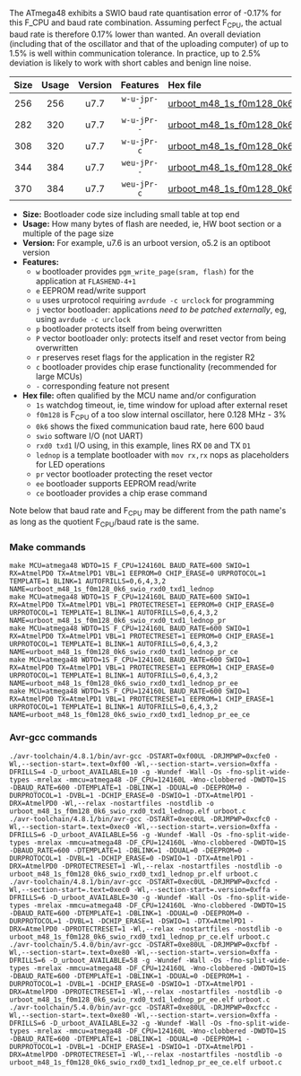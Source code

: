 The ATmega48 exhibits a SWIO baud rate quantisation error of -0.17% for this F_CPU and baud rate combination. Assuming perfect F<sub>CPU</sub>, the actual baud rate is therefore 0.17% lower than wanted. An overall deviation (including that of the oscillator and that of the uploading computer) of up to 1.5% is well within communication tolerance. In practice, up to 2.5% deviation is likely to work with short cables and benign line noise.

|Size|Usage|Version|Features|Hex file|
|:-:|:-:|:-:|:-:|:--|
|256|256|u7.7|`w-u-jpr--`|[urboot_m48_1s_f0m128_0k6_swio_rxd0_txd1_lednop.hex](https://raw.githubusercontent.com/stefanrueger/urboot.hex/main/mcus/atmega48/watchdog_1_s/internal_oscillator-3%25/%2B0m128000_hz/%2B%2B%2B0k6_baud/uart0_rxd0_txd1/lednop/urboot_m48_1s_f0m128_0k6_swio_rxd0_txd1_lednop.hex)|
|282|320|u7.7|`w-u-jPr--`|[urboot_m48_1s_f0m128_0k6_swio_rxd0_txd1_lednop_pr.hex](https://raw.githubusercontent.com/stefanrueger/urboot.hex/main/mcus/atmega48/watchdog_1_s/internal_oscillator-3%25/%2B0m128000_hz/%2B%2B%2B0k6_baud/uart0_rxd0_txd1/lednop/urboot_m48_1s_f0m128_0k6_swio_rxd0_txd1_lednop_pr.hex)|
|308|320|u7.7|`w-u-jPr-c`|[urboot_m48_1s_f0m128_0k6_swio_rxd0_txd1_lednop_pr_ce.hex](https://raw.githubusercontent.com/stefanrueger/urboot.hex/main/mcus/atmega48/watchdog_1_s/internal_oscillator-3%25/%2B0m128000_hz/%2B%2B%2B0k6_baud/uart0_rxd0_txd1/lednop/urboot_m48_1s_f0m128_0k6_swio_rxd0_txd1_lednop_pr_ce.hex)|
|344|384|u7.7|`weu-jPr--`|[urboot_m48_1s_f0m128_0k6_swio_rxd0_txd1_lednop_pr_ee.hex](https://raw.githubusercontent.com/stefanrueger/urboot.hex/main/mcus/atmega48/watchdog_1_s/internal_oscillator-3%25/%2B0m128000_hz/%2B%2B%2B0k6_baud/uart0_rxd0_txd1/lednop/urboot_m48_1s_f0m128_0k6_swio_rxd0_txd1_lednop_pr_ee.hex)|
|370|384|u7.7|`weu-jPr-c`|[urboot_m48_1s_f0m128_0k6_swio_rxd0_txd1_lednop_pr_ee_ce.hex](https://raw.githubusercontent.com/stefanrueger/urboot.hex/main/mcus/atmega48/watchdog_1_s/internal_oscillator-3%25/%2B0m128000_hz/%2B%2B%2B0k6_baud/uart0_rxd0_txd1/lednop/urboot_m48_1s_f0m128_0k6_swio_rxd0_txd1_lednop_pr_ee_ce.hex)|

- **Size:** Bootloader code size including small table at top end
- **Usage:** How many bytes of flash are needed, ie, HW boot section or a multiple of the page size
- **Version:** For example, u7.6 is an urboot version, o5.2 is an optiboot version
- **Features:**
  + `w` bootloader provides `pgm_write_page(sram, flash)` for the application at `FLASHEND-4+1`
  + `e` EEPROM read/write support
  + `u` uses urprotocol requiring `avrdude -c urclock` for programming
  + `j` vector bootloader: applications *need to be patched externally*, eg, using `avrdude -c urclock`
  + `p` bootloader protects itself from being overwritten
  + `P` vector bootloader only: protects itself and reset vector from being overwritten
  + `r` preserves reset flags for the application in the register R2
  + `c` bootloader provides chip erase functionality (recommended for large MCUs)
  + `-` corresponding feature not present
- **Hex file:** often qualified by the MCU name and/or configuration
  + `1s` watchdog timeout, ie, time window for upload after external reset
  + `f0m128` is F<sub>CPU</sub> of a too slow internal oscillator, here 0.128 MHz - 3%
  + `0k6` shows the fixed communication baud rate, here 600 baud
  + `swio` software I/O (not UART)
  + `rxd0 txd1` I/O using, in this example, lines RX `D0` and TX `D1`
  + `lednop` is a template bootloader with `mov rx,rx` nops as placeholders for LED operations
  + `pr` vector bootloader protecting the reset vector
  + `ee` bootloader supports EEPROM read/write
  + `ce` bootloader provides a chip erase command


Note below that baud rate and F<sub>CPU</sub> may be different from the path name's as long as the quotient F<sub>CPU</sub>/baud rate is the same.

### Make commands
```
make MCU=atmega48 WDTO=1S F_CPU=124160L BAUD_RATE=600 SWIO=1 RX=AtmelPD0 TX=AtmelPD1 VBL=1 EEPROM=0 CHIP_ERASE=0 URPROTOCOL=1 TEMPLATE=1 BLINK=1 AUTOFRILLS=0,6,4,3,2 NAME=urboot_m48_1s_f0m128_0k6_swio_rxd0_txd1_lednop
make MCU=atmega48 WDTO=1S F_CPU=124160L BAUD_RATE=600 SWIO=1 RX=AtmelPD0 TX=AtmelPD1 VBL=1 PROTECTRESET=1 EEPROM=0 CHIP_ERASE=0 URPROTOCOL=1 TEMPLATE=1 BLINK=1 AUTOFRILLS=0,6,4,3,2 NAME=urboot_m48_1s_f0m128_0k6_swio_rxd0_txd1_lednop_pr
make MCU=atmega48 WDTO=1S F_CPU=124160L BAUD_RATE=600 SWIO=1 RX=AtmelPD0 TX=AtmelPD1 VBL=1 PROTECTRESET=1 EEPROM=0 CHIP_ERASE=1 URPROTOCOL=1 TEMPLATE=1 BLINK=1 AUTOFRILLS=0,6,4,3,2 NAME=urboot_m48_1s_f0m128_0k6_swio_rxd0_txd1_lednop_pr_ce
make MCU=atmega48 WDTO=1S F_CPU=124160L BAUD_RATE=600 SWIO=1 RX=AtmelPD0 TX=AtmelPD1 VBL=1 PROTECTRESET=1 EEPROM=1 CHIP_ERASE=0 URPROTOCOL=1 TEMPLATE=1 BLINK=1 AUTOFRILLS=0,6,4,3,2 NAME=urboot_m48_1s_f0m128_0k6_swio_rxd0_txd1_lednop_pr_ee
make MCU=atmega48 WDTO=1S F_CPU=124160L BAUD_RATE=600 SWIO=1 RX=AtmelPD0 TX=AtmelPD1 VBL=1 PROTECTRESET=1 EEPROM=1 CHIP_ERASE=1 URPROTOCOL=1 TEMPLATE=1 BLINK=1 AUTOFRILLS=0,6,4,3,2 NAME=urboot_m48_1s_f0m128_0k6_swio_rxd0_txd1_lednop_pr_ee_ce
```

### Avr-gcc commands
```
./avr-toolchain/4.8.1/bin/avr-gcc -DSTART=0xf00UL -DRJMPWP=0xcfe0 -Wl,--section-start=.text=0xf00 -Wl,--section-start=.version=0xffa -DFRILLS=4 -D_urboot_AVAILABLE=10 -g -Wundef -Wall -Os -fno-split-wide-types -mrelax -mmcu=atmega48 -DF_CPU=124160L -Wno-clobbered -DWDTO=1S -DBAUD_RATE=600 -DTEMPLATE=1 -DBLINK=1 -DDUAL=0 -DEEPROM=0 -DURPROTOCOL=1 -DVBL=1 -DCHIP_ERASE=0 -DSWIO=1 -DTX=AtmelPD1 -DRX=AtmelPD0 -Wl,--relax -nostartfiles -nostdlib -o urboot_m48_1s_f0m128_0k6_swio_rxd0_txd1_lednop.elf urboot.c
./avr-toolchain/4.8.1/bin/avr-gcc -DSTART=0xec0UL -DRJMPWP=0xcfc0 -Wl,--section-start=.text=0xec0 -Wl,--section-start=.version=0xffa -DFRILLS=6 -D_urboot_AVAILABLE=56 -g -Wundef -Wall -Os -fno-split-wide-types -mrelax -mmcu=atmega48 -DF_CPU=124160L -Wno-clobbered -DWDTO=1S -DBAUD_RATE=600 -DTEMPLATE=1 -DBLINK=1 -DDUAL=0 -DEEPROM=0 -DURPROTOCOL=1 -DVBL=1 -DCHIP_ERASE=0 -DSWIO=1 -DTX=AtmelPD1 -DRX=AtmelPD0 -DPROTECTRESET=1 -Wl,--relax -nostartfiles -nostdlib -o urboot_m48_1s_f0m128_0k6_swio_rxd0_txd1_lednop_pr.elf urboot.c
./avr-toolchain/4.8.1/bin/avr-gcc -DSTART=0xec0UL -DRJMPWP=0xcfcd -Wl,--section-start=.text=0xec0 -Wl,--section-start=.version=0xffa -DFRILLS=6 -D_urboot_AVAILABLE=30 -g -Wundef -Wall -Os -fno-split-wide-types -mrelax -mmcu=atmega48 -DF_CPU=124160L -Wno-clobbered -DWDTO=1S -DBAUD_RATE=600 -DTEMPLATE=1 -DBLINK=1 -DDUAL=0 -DEEPROM=0 -DURPROTOCOL=1 -DVBL=1 -DCHIP_ERASE=1 -DSWIO=1 -DTX=AtmelPD1 -DRX=AtmelPD0 -DPROTECTRESET=1 -Wl,--relax -nostartfiles -nostdlib -o urboot_m48_1s_f0m128_0k6_swio_rxd0_txd1_lednop_pr_ce.elf urboot.c
./avr-toolchain/5.4.0/bin/avr-gcc -DSTART=0xe80UL -DRJMPWP=0xcfbf -Wl,--section-start=.text=0xe80 -Wl,--section-start=.version=0xffa -DFRILLS=6 -D_urboot_AVAILABLE=58 -g -Wundef -Wall -Os -fno-split-wide-types -mrelax -mmcu=atmega48 -DF_CPU=124160L -Wno-clobbered -DWDTO=1S -DBAUD_RATE=600 -DTEMPLATE=1 -DBLINK=1 -DDUAL=0 -DEEPROM=1 -DURPROTOCOL=1 -DVBL=1 -DCHIP_ERASE=0 -DSWIO=1 -DTX=AtmelPD1 -DRX=AtmelPD0 -DPROTECTRESET=1 -Wl,--relax -nostartfiles -nostdlib -o urboot_m48_1s_f0m128_0k6_swio_rxd0_txd1_lednop_pr_ee.elf urboot.c
./avr-toolchain/5.4.0/bin/avr-gcc -DSTART=0xe80UL -DRJMPWP=0xcfcc -Wl,--section-start=.text=0xe80 -Wl,--section-start=.version=0xffa -DFRILLS=6 -D_urboot_AVAILABLE=32 -g -Wundef -Wall -Os -fno-split-wide-types -mrelax -mmcu=atmega48 -DF_CPU=124160L -Wno-clobbered -DWDTO=1S -DBAUD_RATE=600 -DTEMPLATE=1 -DBLINK=1 -DDUAL=0 -DEEPROM=1 -DURPROTOCOL=1 -DVBL=1 -DCHIP_ERASE=1 -DSWIO=1 -DTX=AtmelPD1 -DRX=AtmelPD0 -DPROTECTRESET=1 -Wl,--relax -nostartfiles -nostdlib -o urboot_m48_1s_f0m128_0k6_swio_rxd0_txd1_lednop_pr_ee_ce.elf urboot.c
```

